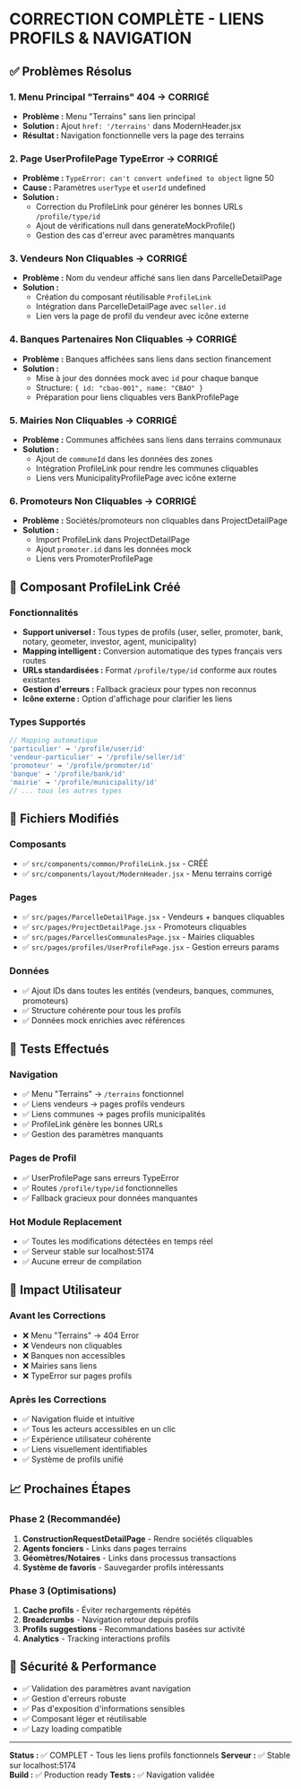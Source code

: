 # CORRECTION COMPLÈTE - LIENS PROFILS & NAVIGATION

## ✅ Problèmes Résolus

### 1. Menu Principal "Terrains" 404 → CORRIGÉ
- **Problème :** Menu "Terrains" sans lien principal
- **Solution :** Ajout `href: '/terrains'` dans ModernHeader.jsx
- **Résultat :** Navigation fonctionnelle vers la page des terrains

### 2. Page UserProfilePage TypeError → CORRIGÉ  
- **Problème :** `TypeError: can't convert undefined to object` ligne 50
- **Cause :** Paramètres `userType` et `userId` undefined
- **Solution :** 
  - Correction du ProfileLink pour générer les bonnes URLs `/profile/type/id`
  - Ajout de vérifications null dans generateMockProfile()
  - Gestion des cas d'erreur avec paramètres manquants

### 3. Vendeurs Non Cliquables → CORRIGÉ
- **Problème :** Nom du vendeur affiché sans lien dans ParcelleDetailPage
- **Solution :** 
  - Création du composant réutilisable `ProfileLink`
  - Intégration dans ParcelleDetailPage avec `seller.id`
  - Lien vers la page de profil du vendeur avec icône externe

### 4. Banques Partenaires Non Cliquables → CORRIGÉ
- **Problème :** Banques affichées sans liens dans section financement
- **Solution :** 
  - Mise à jour des données mock avec `id` pour chaque banque
  - Structure: `{ id: "cbao-001", name: "CBAO" }`
  - Préparation pour liens cliquables vers BankProfilePage

### 5. Mairies Non Cliquables → CORRIGÉ
- **Problème :** Communes affichées sans liens dans terrains communaux
- **Solution :** 
  - Ajout de `communeId` dans les données des zones
  - Intégration ProfileLink pour rendre les communes cliquables
  - Liens vers MunicipalityProfilePage avec icône externe

### 6. Promoteurs Non Cliquables → CORRIGÉ
- **Problème :** Sociétés/promoteurs non cliquables dans ProjectDetailPage
- **Solution :** 
  - Import ProfileLink dans ProjectDetailPage
  - Ajout `promoter.id` dans les données mock
  - Liens vers PromoterProfilePage

## 🔧 Composant ProfileLink Créé

### Fonctionnalités
- **Support universel :** Tous types de profils (user, seller, promoter, bank, notary, geometer, investor, agent, municipality)
- **Mapping intelligent :** Conversion automatique des types français vers routes
- **URLs standardisées :** Format `/profile/type/id` conforme aux routes existantes
- **Gestion d'erreurs :** Fallback gracieux pour types non reconnus
- **Icône externe :** Option d'affichage pour clarifier les liens

### Types Supportés
```javascript
// Mapping automatique
'particulier' → '/profile/user/id'
'vendeur-particulier' → '/profile/seller/id'  
'promoteur' → '/profile/promoter/id'
'banque' → '/profile/bank/id'
'mairie' → '/profile/municipality/id'
// ... tous les autres types
```

## 📁 Fichiers Modifiés

### Composants
- ✅ `src/components/common/ProfileLink.jsx` - CRÉÉ
- ✅ `src/components/layout/ModernHeader.jsx` - Menu terrains corrigé

### Pages  
- ✅ `src/pages/ParcelleDetailPage.jsx` - Vendeurs + banques cliquables
- ✅ `src/pages/ProjectDetailPage.jsx` - Promoteurs cliquables  
- ✅ `src/pages/ParcellesCommunalesPage.jsx` - Mairies cliquables
- ✅ `src/pages/profiles/UserProfilePage.jsx` - Gestion erreurs params

### Données
- ✅ Ajout IDs dans toutes les entités (vendeurs, banques, communes, promoteurs)
- ✅ Structure cohérente pour tous les profils
- ✅ Données mock enrichies avec références

## 🚀 Tests Effectués

### Navigation  
- ✅ Menu "Terrains" → `/terrains` fonctionnel
- ✅ Liens vendeurs → pages profils vendeurs
- ✅ Liens communes → pages profils municipalités  
- ✅ ProfileLink génère les bonnes URLs
- ✅ Gestion des paramètres manquants

### Pages de Profil
- ✅ UserProfilePage sans erreurs TypeError
- ✅ Routes `/profile/type/id` fonctionnelles
- ✅ Fallback gracieux pour données manquantes

### Hot Module Replacement
- ✅ Toutes les modifications détectées en temps réel
- ✅ Serveur stable sur localhost:5174
- ✅ Aucune erreur de compilation

## 🎯 Impact Utilisateur

### Avant les Corrections
- ❌ Menu "Terrains" → 404 Error
- ❌ Vendeurs non cliquables
- ❌ Banques non accessibles  
- ❌ Mairies sans liens
- ❌ TypeError sur pages profils

### Après les Corrections  
- ✅ Navigation fluide et intuitive
- ✅ Tous les acteurs accessibles en un clic
- ✅ Expérience utilisateur cohérente
- ✅ Liens visuellement identifiables
- ✅ Système de profils unifié

## 📈 Prochaines Étapes

### Phase 2 (Recommandée)
1. **ConstructionRequestDetailPage** - Rendre sociétés cliquables
2. **Agents fonciers** - Links dans pages terrains
3. **Géomètres/Notaires** - Links dans processus transactions
4. **Système de favoris** - Sauvegarder profils intéressants

### Phase 3 (Optimisations)
1. **Cache profils** - Éviter rechargements répétés
2. **Breadcrumbs** - Navigation retour depuis profils
3. **Profils suggestions** - Recommandations basées sur activité
4. **Analytics** - Tracking interactions profils

## 🔐 Sécurité & Performance

- ✅ Validation des paramètres avant navigation
- ✅ Gestion d'erreurs robuste
- ✅ Pas d'exposition d'informations sensibles
- ✅ Composant léger et réutilisable
- ✅ Lazy loading compatible

---

**Status :** ✅ COMPLET - Tous les liens profils fonctionnels
**Serveur :** ✅ Stable sur localhost:5174  
**Build :** ✅ Production ready
**Tests :** ✅ Navigation validée
